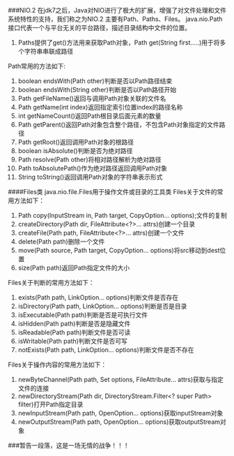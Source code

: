 ###NIO.2
在jdk7之后，Java对NIO进行了极大的扩展，增强了对文件处理和文件系统特性的支持，我们称之为NIO.2
主要有Path、Paths、Files。
java.nio.Path接口代表一个与平台无关的平台路径，描述目录结构中文件的位置。
1. Paths提供了get()方法用来获取Path对象，Path get(String first.....)用于将多个字符串串联成路径

Path常用的方法如下:
1. boolean	endsWith(Path other)判断是否以Path路径结束
2. boolean	endsWith(String other)判断是否以Path路径开始
3. Path	getFileName()返回与调用Path对象关联的文件名
4. Path	getName(int index)返回指定索引位置index的路径名称
5. int	getNameCount()返回Path根目录后面元素的数量
6. Path	getParent()返回Path对象包含整个路径，不包含Path对象指定的文件路径
7. Path	getRoot()返回调用Path对象的根路径
8. boolean	isAbsolute()判断是否为绝对路径
9. Path	resolve(Path other)将相对路径解析为绝对路径
10. Path	toAbsolutePath()作为绝对路径返回调用Path对象
11. String	toString()返回调用Path对象的字符串表示形式

####Files类
java.nio.file.Files用于操作文件或目录的工具类
Files关于文件的常用方法如下：

1. Path copy(InputStream in, Path target, CopyOption... options);文件的复制
2. createDirectory(Path dir, FileAttribute<?>... attrs)创建一个目录
3. createFile(Path path, FileAttribute<?>... attrs)创建一个文件
4. delete(Path path)删除一个文件
5. move(Path source, Path target, CopyOption... options)将src移动到dest位置
6. size(Path path)返回Path指定文件的大小

Files关于判断的常用方法如下：
1. exists(Path path, LinkOption... options)判断文件是否存在
2. isDirectory(Path path, LinkOption... options)判断是否是目录
3. isExecutable(Path path)判断是否是可执行文件
4. isHidden(Path path)判断是否是隐藏文件
5. isReadable(Path path)判断文件是否可读
6. isWritable(Path path)判断文件是否可写
7. notExists(Path path, LinkOption... options)判断文件是否不存在

Files关于操作内容的常用方法如下：

1. newByteChannel(Path path, Set<? extends OpenOption> options, FileAttribute<?>... attrs)获取与指定文件的连接
2. newDirectoryStream(Path dir, DirectoryStream.Filter<? super Path> filter)打开Path指定目录
3. newInputStream(Path path, OpenOption... options)获取inputStream对象
4. newOutputStream(Path path, OpenOption... options)获取outputStream对象

###暂告一段落，这是一场无情的战争！！！


